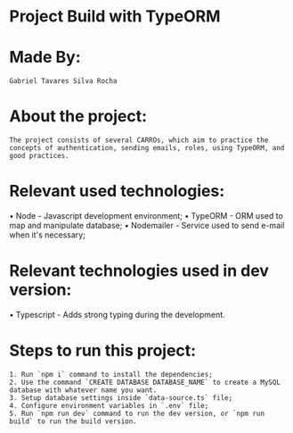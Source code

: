 # Project Build with TypeORM

# Made By:

    Gabriel Tavares Silva Rocha

# About the project:

    The project consists of several CARROs, which aim to practice the concepts of authentication, sending emails, roles, using TypeORM, and good practices.

# Relevant used technologies:

• Node - Javascript development environment;
• TypeORM - ORM used to map and manipulate database;
• Nodemailer - Service used to send e-mail when it's necessary;

# Relevant technologies used in dev version:

• Typescript - Adds strong typing during the development.

# Steps to run this project:

    1. Run `npm i` command to install the dependencies;
    2. Use the command `CREATE DATABASE DATABASE_NAME` to create a MySQL database with whatever name you want.
    3. Setup database settings inside `data-source.ts` file;
    4. Configure environment variables in `.env` file;
    5. Run `npm run dev` command to run the dev version, or `npm run build` to run the build version.
